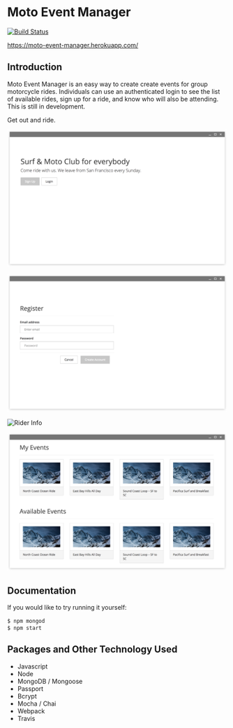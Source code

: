 # Moto Event Manager

[![Build Status](https://travis-ci.org/ryanbozarth/moto-event-manager.svg?branch=master)](https://travis-ci.org/ryanbozarth/moto-event-manager)

https://moto-event-manager.herokuapp.com/

## Introduction
Moto Event Manager is an easy way to create create events for group motorcycle rides. Individuals can use an authenticated login to see the list of available rides, sign up for a ride, and know who will also be attending. This is still in development.

Get out and ride.

![Moto Home](assets/moto-home-screenshot.png)

![Event Register](assets/moto-register-screenshot.png)

![Rider Info](assets/moto-rider-screenshot.png)

![Events Page](assets/moto-events-screenshot.png)

## Documentation

If you would like to try running it yourself:

```
$ npm mongod
$ npm start
```

## Packages and Other Technology Used

- Javascript
- Node
- MongoDB / Mongoose
- Passport
- Bcrypt
- Mocha / Chai
- Webpack
- Travis
